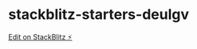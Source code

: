 # stackblitz-starters-deulgv

[Edit on StackBlitz ⚡️](https://stackblitz.com/edit/stackblitz-starters-deulgv)
